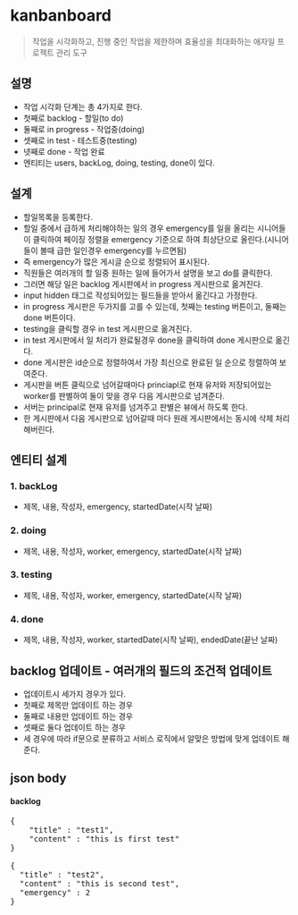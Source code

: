 # kanbanboard
> 작업을 시각화하고, 진행 중인 작업을 제한하며 효율성을 최대화하는 애자일 프로젝트 관리 도구

## 설명
* 작업 시각화 단계는 총 4가지로 한다.
* 첫째로 backlog - 할일(to do)
* 둘째로 in progress - 작업중(doing)
* 셋째로 in test - 테스트중(testing)
* 넷째로 done - 작업 완료
* 엔티티는 users, backLog, doing, testing, done이 있다.

## 설계
* 할일목록을 등록한다.
* 할일 중에서 급하게 처리해야하는 일의 경우 emergency를 일을 올리는 시니어들이 클릭하여 페이징 정렬을 emergency 기준으로 하여 최상단으로 올린다.(시니어들이 볼때 급한 일인경우 emergency를 누르면됨)
* 즉 emergency가 많은 게시글 순으로 정렬되어 표시된다.
* 직원들은 여러개의 할 일중 원하는 일에 들어가서 설명을 보고 do를 클릭한다.
* 그러면 해당 일은 backlog 게시판에서 in progress 게시판으로 옮겨진다.
* input hidden 태그로 작성되어있는 필드들을 받아서 옮긴다고 가정한다.
* in progress 게시판은 두가지를 고를 수 있는데, 첫째는 testing 버튼이고, 둘째는 done 버튼이다.
* testing을 클릭할 경우 in test 게시판으로 옮겨진다.
* in test 게시판에서 일 처리가 완료될경우 done을 클릭하여 done 게시판으로 옮긴다. 
* done 게시판은 id순으로 정렬하여서 가장 최신으로 완료된 일 순으로 정렬하여 보여준다.
* 게시판을 버튼 클릭으로 넘어갈때마다 princiapl로 현재 유저와 저장되어있는 worker를 판별하여 둘이 맞을 경우 다음 게시판으로 넘겨준다.
* 서버는 principal로 현재 유저를 넘겨주고 판별은 뷰에서 하도록 한다.
* 한 게시판에서 다음 게시판으로 넘어갈때 마다 원래 게시판에서는 동시에 삭제 처리해버린다.

## 엔티티 설계
### 1. backLog
* 제목, 내용, 작성자, emergency, startedDate(시작 날짜)
### 2. doing
* 제목, 내용, 작성자, worker, emergency, startedDate(시작 날짜)
### 3. testing
* 제목, 내용, 작성자, worker, emergency, startedDate(시작 날짜)
### 4. done
* 제목, 내용, 작성자, worker, startedDate(시작 날짜), endedDate(끝난 날짜)

## backlog 업데이트 - 여러개의 필드의 조건적 업데이트
* 업데이트시 세가지 경우가 있다.
* 첫째로 제목만 업데이트 하는 경우
* 둘째로 내용만 업데이트 하는 경우
* 셋째로 둘다 업데이트 하는 경우
* 세 경우에 따라 if문으로 분류하고 서비스 로직에서 알맞은 방법에 맞게 업데이트 해준다.

## json body
#### backlog
<pre>
{
    "title" : "test1",
    "content" : "this is first test"
}

{
  "title" : "test2",
  "content" : "this is second test",
  "emergency" : 2
}
</pre>